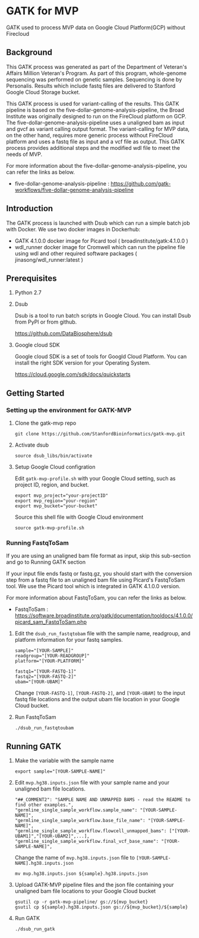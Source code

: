 # GATK for MVP

GATK used to process MVP data on Google Cloud Platform(GCP) without Firecloud

## Background

This GATK process was generated as part of the Department of Veteran's Affairs Million Veteran's Program. As part of this program, whole-genome sequencing was performed on genetic samples. Sequencing is done by Personalis. Results which include fastq files are delivered to Stanford Google Cloud Storage bucket. 

This GATK process is used for variant-calling of the results. This GATK pipeline is based on the five-dollar-genome-analysis-pipeline, the Broad Institute was originally designed to run on the FireCloud platform on GCP. The five-dollar-genome-analysis-pipeline uses a unaligned bam as input and gvcf as variant calling output format. The variant-calling for MVP data, on the other hand, requires more generic process without FireCloud platform and uses a fastq file as input and a vcf file as output. This GATK process provides additional steps and the modified wdl file to meet the needs of MVP.

For more information about the five-dollar-genome-analysis-pipeline, you can refer the links as below.  
* five-dollar-genome-analysis-pipeline : https://github.com/gatk-workflows/five-dollar-genome-analysis-pipeline

## Introduction

The GATK process is launched with Dsub which can run a simple batch job with Docker. We use two docker images in Dockerhub: 

* GATK 4.1.0.0 docker image for Picard tool ( broadinstitute/gatk:4.1.0.0 )
* wdl_runner docker image for Cromwell which can run the pipeline file using wdl and other required software packages ( jinasong/wdl_runner:latest )

## Prerequisites

1. Python 2.7

2. Dsub

	Dsub is a tool to run batch scripts in Google Cloud. You can install Dsub from PyPl or from github. 

	https://github.com/DataBiosphere/dsub

3. Google cloud SDK

	Google cloud SDK is a set of tools for Googld Cloud Platform. You can install the right SDK version for your Operating System. 

	https://cloud.google.com/sdk/docs/quickstarts


## Getting Started

### Setting up the environment for GATK-MVP

1. Clone the gatk-mvp repo

	```
	git clone https://github.com/StanfordBioinformatics/gatk-mvp.git
	
	```

2. Activate dsub

	```
	source dsub_libs/bin/activate
	```

3. Setup Google Cloud configration

	Edit `gatk-mvp-profile.sh` with your Google Cloud setting, such as project ID, region, and bucket.

	```
	export mvp_project="your-projectID"
	export mvp_region="your-region"
	export mvp_bucket="your-bucket"
	```
	Source this shell file with Google Cloud environment

	```
	source gatk-mvp-profile.sh
	```

### Running FastqToSam 

If you are using an unaligned bam file format as input, skip this sub-section and go to Running GATK section 

If your input file ends fastq or fastq.gz, you should start with the conversion step from a fastq file to an unaligned bam file using Picard's FastqToSam tool. We use the Picard tool which is integrated in GATK 4.1.0.0 version. 

For more information about FastqToSam, you can refer the links as below.  
* FastqToSam : https://software.broadinstitute.org/gatk/documentation/tooldocs/4.1.0.0/picard_sam_FastqToSam.php


1. Edit the `dsub_run_fastqtobam` file with the sample name, readgroup, and platform information for your fastq samples.
	```
	sample="[YOUR-SAMPLE]"
	readgroup="[YOUR-READGROUP]"
	platform="[YOUR-PLATFORM]"

	fastq1="[YOUR-FASTQ-1]"
	fastq2="[YOUR-FASTQ-2]"
	ubam="[YOUR-UBAM]"
    ```
    Change `[YOUR-FASTQ-1]`, `[YOUR-FASTQ-2]`, and `[YOUR-UBAM]`  to the input fastq file locations and the output ubam file location in your Google Cloud bucket.

2. Run FastqToSam

	```
	./dsub_run_fastqtoubam
	```

## Running GATK 

1. Make the variable with the sample name
	```
	export sample="[YOUR-SAMPLE-NAME]"
	```

2. Edit `mvp.hg38.inputs.json` file with your sample name and your unaligned bam file locations.
	```
	"##_COMMENT2": "SAMPLE NAME AND UNMAPPED BAMS - read the README to find other examples.",
    "germline_single_sample_workflow.sample_name": "[YOUR-SAMPLE-NAME]",
    "germline_single_sample_workflow.base_file_name": "[YOUR-SAMPLE-NAME]",
    "germline_single_sample_workflow.flowcell_unmapped_bams": ["[YOUR-UBAM1]","[YOUR-UBAM2]",...],
    "germline_single_sample_workflow.final_vcf_base_name": "[YOUR-SAMPLE-NAME]",
    ```
   Change the name of `mvp.hg38.inputs.json` file to `[YOUR-SAMPLE-NAME].hg38.inputs.json`
   ```
   mv mvp.hg38.inputs.json ${sample}.hg38.inputs.json
   ```

3. Upload GATK-MVP pipeline files and the json file containing your unaligned bam file locations to your Google Cloud bucket 
	```
	gsutil cp -r gatk-mvp-pipeline/ gs://${mvp_bucket}
	gsutil cp ${sample}.hg38.inputs.json gs://${mvp_bucket}/${sample}
	```

4. Run GATK

	```
	./dsub_run_gatk
	```
